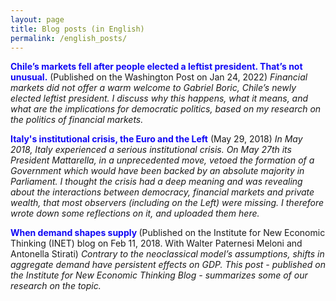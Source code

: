 ```yaml
---
layout: page
title: Blog posts (in English)
permalink: /english_posts/
---
```


<style type="text/css">a {text-decoration: none; color: inherit}</style>

<span style="color: #1008F4;"><strong><a href="https://www.washingtonpost.com/politics/2022/01/24/chiles-markets-fell-after-people-elected-leftist-president-thats-not-unusual/" target="_blank" rel="noopener">Chile’s markets fell after people elected a leftist president. That’s not unusual.</a></strong></span> (Published on the Washington Post on Jan 24, 2022)
<em>Financial markets did not offer a warm welcome to Gabriel Boric, Chile’s newly elected leftist president. I discuss why this happens, what it means, and what are the implications for democratic politics, based on my research on the politics of financial markets. </em>

<span style="color: #1008F4;"><strong><a href="https://danielegirardi.github.io/posts/may2018post" target="_blank" rel="noopener">Italy's institutional crisis, the Euro and the Left</a></strong></span> (May 29, 2018)
<em>In May 2018, Italy experienced a serious institutional crisis. On May 27th its President Mattarella, in a unprecedented move, vetoed the formation of a Government which would have been backed by an absolute majority in Parliament. I thought the crisis had a deep meaning and was revealing about the interactions between democracy, financial markets and private wealth, that most observers (including on the Left) were missing. I therefore wrote down some reflections on it, and uploaded them here. </em>

<span style="color: #1008F4;"><strong><a href="https://www.ineteconomics.org/perspectives/blog/when-demand-shapes-supply" target="_blank" rel="noopener">When demand shapes supply </a></strong></span> (Published on the Institute for New Economic Thinking (INET) blog on Feb 11, 2018. With Walter Paternesi Meloni and Antonella Stirati)
<em>Contrary to the neoclassical model’s assumptions, shifts in aggregate demand have persistent effects on GDP. This post - published on the Institute for New Economic Thinking Blog - summarizes some of our research on the topic.</em>
